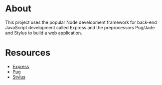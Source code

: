 # About

This project uses the popular Node development framework for back-end JavaScript
development called Express and the preprocessors Pug/Jade and Stylus to build a
web application.

# Resources

* [Express](http://expressjs.com/)
* [Pug](https://pugjs.org/api/getting-started.html)
* [Stylus](http://stylus-lang.com/)

